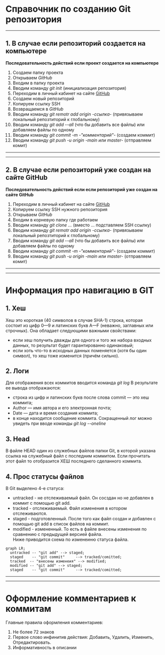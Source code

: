 # Справочник по созданию Git репозитория


---
## 1. В случае если репозиторий создается на компьютере
**Последовательность действий если проект создается на компьютере**
1. Создаем папку проекта
2. Открываем *GitHub* 
3. Входим в папку проекта
4. Вводим команду *git init* (инициализация репозитория)
5. Переходим в личный кабинет на сайте [GitHub](https://gist.github.com/)
6. Создаем новый репозиторий 
7. Копируем ссылку SSH
8. Возвращаемся в *GitHub* 
9. Вводим команду *git remotr add origin -ссылка-* (привязываем локальный репозтиторий к глобальному)
10. Вводим команду *git add --all* (что бы добавить все файлы) или добавляем файлы по одному
11. Вводим команду *git commit -m -"комментарий"-* (создаем коммит)
12. Вводим команду *git push -u origin -main или master-* (отправляем комит)
--- 
---
## 2. В случае если репозиторий уже создан на сайте GitHub
**Последовательность действий если если репозиторий уже создан на сайте GitHub**
1. Переходим в личный кабинет на сайте [GitHub](https://gist.github.com/)
2. Копируем ссылку SSH нужного репозитория
3. Открываем *GitHub* 
4. Входим в корневую папку где работаем
5. Вводим команду *git clone ...* (вместо ... подставляем SSH ссылку)
6. Вводим команду *git remotr add origin -ссылка-* (привязываем локальный репозтиторий к глобальному)
7. Вводим команду *git add --all* (что бы добавить все файлы) или добавляем файлы по одному
8. Вводим команду *git commit -m -"комментарий"-* (создаем коммит)
9. Вводим команду *git push -u origin -main или master-* (отправляем комит)
--- 
---

# Информация про навигацию в GIT
## 1. Хеш
Хеш это короткая (40 символов в случае SHA-1) строка, которая состоит из цифр 0—9 и латинских букв A—F (неважно, заглавных или строчных). Она обладает следующими важными свойствами:
* если хеш получить дважды для одного и того же набора входных данных, то результат будет гарантированно одинаковый;
* если хоть что-то в исходных данных поменяется (хотя бы один символ), то хеш тоже изменится (причём сильно).

## 2. Логи
Для отображения всех коммитов вводится команда *git log*
В результате ее вывода отображаются: 
- строка из цифр и латинских букв после слова commit — это хеш коммита;
- Author — имя автора и его электронная почта;
- Date — дата и время создания коммита;
- в конце находится сообщение коммита.
Сокращенный лог можно увидеть при вводе команды *git log --oneline*

## 3. Head
В файле HEAD один из служебных файлов папки Git, в которой указана ссылка на служебный файл с последним коммитом. Если прочитать этот файл то отобразится ХЕШ последнего сделанного коммита. 

## 4. Прос статусы файлов
В Git выделено 4-е статуса: 
- untracked - не отслеживаемый файл. Он сосздан но не добавлен в коммит с помощью git add.
- tracked - отслеживаемый. Файл изменения в котором отслеживаются. 
- staged - подготовленный. После того как файл создан и добавлен с помощью git add в список файлов на коммит. 
- modified - измененный. То есть в файле внесены изменения по сравнению с предыдущей версией файла.  
Ниже приводится схема по изменеиню статуса файла. 
```mermaid
graph LR;
  untracked -- "git add" --> staged;
  staged    -- "git commit"     --> tracked/comitted;
  tracked  -- "внесены изменеия" --> modified;
  modified -- "git add" --> staged;
  staged    -- "git commit"     --> tracked/comitted;
 ```  

---
---
# Оформление комментариев к коммитам 
Главные правила оформления комментариев: 
1. Не более 72 знаков
2. Первое слово инфинитив действия: Добавить, Удалить, Изменить, Отредактировать.
3. Информативность в описании 